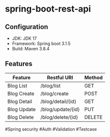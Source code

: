 # spring-boot-rest-api
## Configuration
* JDK: JDK 17
* Framework: Spring boot 3.1.5
* Build: Maven 3.8.4

## Features
| Feature      | Restful URI           | Method |
|--------------|-----------------------|--------|
| Blog List    | /blog/list            | GET    |
| Blog Create  | /blog/create          | POST   |
| Blog Detail  | /blog/detail/{id}     | GET    |
| Blog Update  | /blog/update/{id}     | PUT    |
| Blog Delete  | /blog/delete/{id}     | DELETE |


#Spring security
#Auth
#Validation
#Testcase
